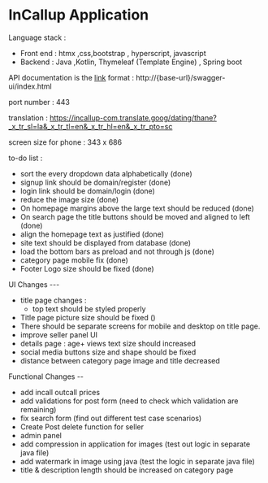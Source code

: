 # InCallup Application 



Language stack : 
- Front end : htmx ,css,bootstrap , hyperscript, javascript 
- Backend : Java ,Kotlin, Thymeleaf (Template Engine) , Spring boot 




API documentation is the [link](https://incallup.com/swagger-ui/index.html) format : http://{base-url}/swagger-ui/index.html

port number : 443



translation : https://incallup-com.translate.goog/dating/thane?_x_tr_sl=la&_x_tr_tl=en&_x_tr_hl=en&_x_tr_pto=sc









screen size for phone : 343 x 686

to-do list :
 - sort the every dropdown data alphabetically (done)
 - signup link should be domain/register (done)
 - login link should be domain/login (done)
 - reduce the image size (done)
 - On homepage margins above the large text should be reduced (done)
 - On search page the title buttons should be moved and aligned to left (done)
 - align the homepage text as justified (done)
 - site text should be displayed from database (done)
 - load the bottom bars as preload and not through js (done)
 - category page mobile fix (done)
 - Footer Logo size should be fixed (done)


UI Changes ---
- title page changes :
   - top text should be styled properly
 - Title page picture size should be fixed ()
 - There should be separate screens for mobile and desktop on title page.
 - improve seller panel UI
 - details page : age+ views text size should increased
 - social media buttons size and shape should be fixed
 - distance between category page image and title decreased





Functional Changes --
 - add incall outcall prices 
 - add validations for post form (need to check which validation are remaining) 
 - fix search form (find out different test case scenarios)
 - Create Post delete function for seller
 - admin panel 
 - add compression in application for images (test out logic in separate java file)
 - add watermark in image using java (test the logic in separate java file)
 - title & description length should be increased on category page



